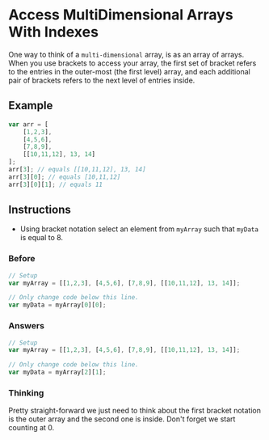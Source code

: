 # Access MultiDimensional Arrays With Indexes

One way to think of a `multi-dimensional` array, is as an array of
arrays. When you use brackets to access your array, the first set of
bracket refers to the entries in the outer-most (the first level) array,
and each additional pair of brackets refers to the next level of entries
inside.

## Example

```javascript
var arr = [
    [1,2,3],
    [4,5,6],
    [7,8,9],
    [[10,11,12], 13, 14]
];
arr[3]; // equals [[10,11,12], 13, 14]
arr[3][0]; // equals [10,11,12]
arr[3][0][1]; // equals 11
```

## Instructions
 - Using bracket notation select an element from `myArray` such that
 `myData` is equal to 8.

### Before

```javascript
// Setup
var myArray = [[1,2,3], [4,5,6], [7,8,9], [[10,11,12], 13, 14]];

// Only change code below this line.
var myData = myArray[0][0];
```

### Answers

```javascript
// Setup
var myArray = [[1,2,3], [4,5,6], [7,8,9], [[10,11,12], 13, 14]];

// Only change code below this line.
var myData = myArray[2][1];
```

### Thinking

Pretty straight-forward we just need to think about the first bracket
notation is the outer array and the second one is inside. Don't forget we
start counting at 0.
